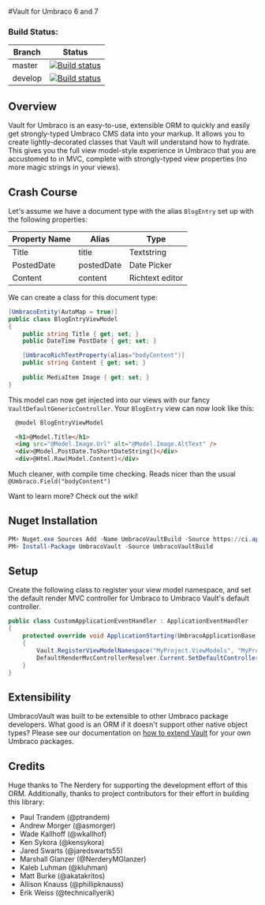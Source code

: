 #Vault for Umbraco 6 and 7

### Build Status:

| Branch | Status |
| ------ | ------ |
| master | [![Build status](https://ci.appveyor.com/api/projects/status/4lmny3neenc4hibj/branch/master?svg=true)](https://ci.appveyor.com/project/TheNerdery/umbracovault/branch/master) |
| develop | [![Build status](https://ci.appveyor.com/api/projects/status/4lmny3neenc4hibj/branch/develop?svg=true)](https://ci.appveyor.com/project/TheNerdery/umbracovault/branch/develop) |

## Overview
Vault for Umbraco is an easy-to-use, extensible ORM to quickly and easily get strongly-typed Umbraco CMS data into your
 markup.  It allows you to create lightly-decorated classes that Vault will understand how to hydrate. This gives you
 the full view model-style experience in Umbraco that you are accustomed to in MVC, complete with strongly-typed view
 properties (no more magic strings in your views).

## Crash Course

Let's assume we have a document type with the alias `BlogEntry` set up with the following properties:

Property Name | Alias | Type
--- | --- | ---
Title | title | Textstring
PostedDate | postedDate | Date Picker
Content | content | Richtext editor

We can create a class for this document type:

```csharp
[UmbracoEntity(AutoMap = true)]
public class BlogEntryViewModel
{
	public string Title { get; set; }
	public DateTime PostDate { get; set; }

	[UmbracoRichTextProperty(alias="bodyContent")]
	public string Content { get; set; }
	
	public MediaItem Image { get; set; }	
}
```

This model can now get injected into our views with our fancy `VaultDefaultGenericController`. Your `BlogEntry` view  can now look like this:


```html
  @model BlogEntryViewModel

  <h1>@Model.Title</h1>
  <img src="@Model.Image.Url" alt="@Model.Image.AltText" />
  <div>@Model.PostDate.ToShortDateString()</div>
  <div>@Html.Raw(Model.Content)</div>	

```

Much cleaner, with compile time checking. Reads nicer than the usual `@Umbraco.Field("bodyContent")`

Want to learn more? Check out the wiki!

## Nuget Installation

```PowerShell
PM> Nuget.exe Sources Add -Name UmbracoVaultBuild -Source https://ci.appveyor.com/nuget/umbracovault-5m6ate96gcwx -UserName <appveyoremail> -Password <appveyorpassword>
PM> Install-Package UmbracoVault -Source UmbracoVaultBuild
```

## Setup

Create the following class to register your view model namespace, and set the default render MVC controller for Umbraco to Umbraco Vault's default controller.

```csharp
public class CustomApplicationEventHandler : ApplicationEventHandler
{
    protected override void ApplicationStarting(UmbracoApplicationBase umbracoApplication, ApplicationContext applicationContext)
    {
        Vault.RegisterViewModelNamespace("MyProject.ViewModels", "MyProject");
        DefaultRenderMvcControllerResolver.Current.SetDefaultControllerType(typeof(VaultRenderMvcController));
    }
}
```

## Extensibility

UmbracoVault was built to be extensible to other Umbraco package developers. What good is an ORM if it doesn't support
 other native object types? Please see our documentation on 
 [how to extend Vault](https://github.com/kensykora/UmbracoVault/wiki/Extending-Vault) for your own Umbraco packages.

## Credits

Huge thanks to The Nerdery for supporting the development effort of this ORM. Additionally, thanks to project
contributors for their effort in building this library:

 * Paul Trandem (@ptrandem)
 * Andrew Morger (@asmorger)
 * Wade Kallhoff (@wkallhof)
 * Ken Sykora (@kensykora)
 * Jared Swarts (@jaredswarts55)
 * Marshall Glanzer (@NerderyMGlanzer)
 * Kaleb Luhman (@kluhman)
 * Matt Burke (@akatakritos)
 * Allison Knauss (@phillipknauss)
 * Erik Weiss (@technicallyerik)
